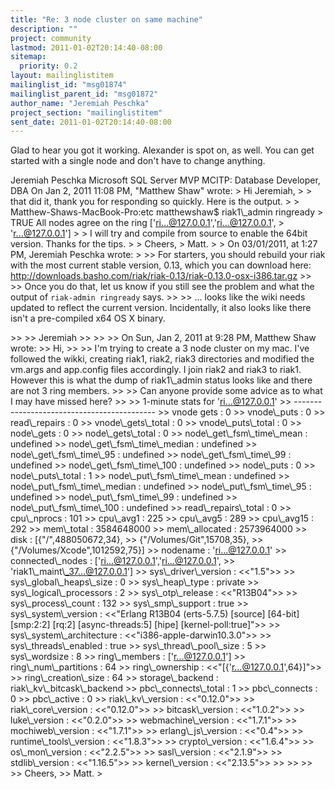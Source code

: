 ```yaml
---
title: "Re: 3 node cluster on same machine"
description: ""
project: community
lastmod: 2011-01-02T20:14:40-08:00
sitemap:
  priority: 0.2
layout: mailinglistitem
mailinglist_id: "msg01874"
mailinglist_parent_id: "msg01872"
author_name: "Jeremiah Peschka"
project_section: "mailinglistitem"
sent_date: 2011-01-02T20:14:40-08:00
---
```



Glad to hear you got it working. Alexander is spot on, as well. You can get
started with a single node and don't have to change anything.

Jeremiah Peschka
Microsoft SQL Server MVP
MCITP: Database Developer, DBA
On Jan 2, 2011 11:08 PM, "Matthew Shaw"  wrote:
&gt; Hi Jeremiah,
&gt;
&gt; that did it, thank you for responding so quickly. Here is the output.
&gt;
&gt; Matthew-Shaws-MacBook-Pro:etc matthewshaw$ riak1\\_admin ringready
&gt; TRUE All nodes agree on the ring ['ri...@127.0.0.1','ri...@127.0.0.1',
&gt; 'r...@127.0.0.1']
&gt;
&gt; I will try and compile from source to enable the 64bit version. Thanks for
the tips.
&gt;
&gt; Cheers,
&gt; Matt.
&gt;
&gt; On 03/01/2011, at 1:27 PM, Jeremiah Peschka wrote:
&gt;
&gt;&gt; For starters, you should rebuild your riak with the most current stable
version, 0.13, which you can download here:
http://downloads.basho.com/riak/riak-0.13/riak-0.13.0-osx-i386.tar.gz
&gt;&gt;
&gt;&gt; Once you do that, let us know if you still see the problem and what the
output of `riak-admin ringready` says.
&gt;&gt;
&gt;&gt; ... looks like the wiki needs updated to reflect the current version.
Incidentally, it also looks like there isn't a pre-compiled x64 OS X binary.

&gt;&gt;
&gt;&gt; Jeremiah
&gt;&gt;
&gt;&gt;
&gt;&gt; On Sun, Jan 2, 2011 at 9:28 PM, Matthew Shaw  wrote:
&gt;&gt; Hi,
&gt;&gt;
&gt;&gt; I'm trying to create a 3 node cluster on my mac. I've followed the wikki,
creating riak1, riak2, riak3 directories and modified the vm.args and
app.config files accordingly. I join riak2 and riak3 to riak1. However this
is what the dump of riak1\\_admin status looks like and there are not 3 ring
members.
&gt;&gt;
&gt;&gt; Can anyone provide some advice as to what I may have missed here?
&gt;&gt;
&gt;&gt; 1-minute stats for 'ri...@127.0.0.1'
&gt;&gt; -------------------------------------------
&gt;&gt; vnode gets : 0
&gt;&gt; vnode\\_puts : 0
&gt;&gt; read\\_repairs : 0
&gt;&gt; vnode\\_gets\\_total : 0
&gt;&gt; vnode\\_puts\\_total : 0
&gt;&gt; node\\_gets : 0
&gt;&gt; node\\_gets\\_total : 0
&gt;&gt; node\\_get\\_fsm\\_time\\_mean : undefined
&gt;&gt; node\\_get\\_fsm\\_time\\_median : undefined
&gt;&gt; node\\_get\\_fsm\\_time\\_95 : undefined
&gt;&gt; node\\_get\\_fsm\\_time\\_99 : undefined
&gt;&gt; node\\_get\\_fsm\\_time\\_100 : undefined
&gt;&gt; node\\_puts : 0
&gt;&gt; node\\_puts\\_total : 1
&gt;&gt; node\\_put\\_fsm\\_time\\_mean : undefined
&gt;&gt; node\\_put\\_fsm\\_time\\_median : undefined
&gt;&gt; node\\_put\\_fsm\\_time\\_95 : undefined
&gt;&gt; node\\_put\\_fsm\\_time\\_99 : undefined
&gt;&gt; node\\_put\\_fsm\\_time\\_100 : undefined
&gt;&gt; read\\_repairs\\_total : 0
&gt;&gt; cpu\\_nprocs : 101
&gt;&gt; cpu\\_avg1 : 225
&gt;&gt; cpu\\_avg5 : 289
&gt;&gt; cpu\\_avg15 : 292
&gt;&gt; mem\\_total : 3584648000
&gt;&gt; mem\\_allocated : 2573964000
&gt;&gt; disk : [{"/",488050672,34},
&gt;&gt; {"/Volumes/Git",15708,35},
&gt;&gt; {"/Volumes/Xcode",1012592,75}]
&gt;&gt; nodename : 'ri...@127.0.0.1'
&gt;&gt; connected\\_nodes : ['ri...@127.0.0.1','ri...@127.0.0.1',
&gt;&gt; 'riak1\\_maint\\_37...@127.0.0.1']
&gt;&gt; sys\\_driver\\_version : &lt;&lt;"1.5"&gt;&gt;
&gt;&gt; sys\\_global\\_heaps\\_size : 0
&gt;&gt; sys\\_heap\\_type : private
&gt;&gt; sys\\_logical\\_processors : 2
&gt;&gt; sys\\_otp\\_release : &lt;&lt;"R13B04"&gt;&gt;
&gt;&gt; sys\\_process\\_count : 132
&gt;&gt; sys\\_smp\\_support : true
&gt;&gt; sys\\_system\\_version : &lt;&lt;"Erlang R13B04 (erts-5.7.5) [source] [64-bit]
[smp:2:2] [rq:2] [async-threads:5] [hipe] [kernel-poll:true]"&gt;&gt;
&gt;&gt; sys\\_system\\_architecture : &lt;&lt;"i386-apple-darwin10.3.0"&gt;&gt;
&gt;&gt; sys\\_threads\\_enabled : true
&gt;&gt; sys\\_thread\\_pool\\_size : 5
&gt;&gt; sys\\_wordsize : 8
&gt;&gt; ring\\_members : ['r...@127.0.0.1']
&gt;&gt; ring\\_num\\_partitions : 64
&gt;&gt; ring\\_ownership : &lt;&lt;"[{'r...@127.0.0.1',64}]"&gt;&gt;
&gt;&gt; ring\\_creation\\_size : 64
&gt;&gt; storage\\_backend : riak\\_kv\\_bitcask\\_backend
&gt;&gt; pbc\\_connects\\_total : 1
&gt;&gt; pbc\\_connects : 0
&gt;&gt; pbc\\_active : 0
&gt;&gt; riak\\_kv\\_version : &lt;&lt;"0.12.0"&gt;&gt;
&gt;&gt; riak\\_core\\_version : &lt;&lt;"0.12.0"&gt;&gt;
&gt;&gt; bitcask\\_version : &lt;&lt;"1.0.2"&gt;&gt;
&gt;&gt; luke\\_version : &lt;&lt;"0.2.0"&gt;&gt;
&gt;&gt; webmachine\\_version : &lt;&lt;"1.7.1"&gt;&gt;
&gt;&gt; mochiweb\\_version : &lt;&lt;"1.7.1"&gt;&gt;
&gt;&gt; erlang\\_js\\_version : &lt;&lt;"0.4"&gt;&gt;
&gt;&gt; runtime\\_tools\\_version : &lt;&lt;"1.8.3"&gt;&gt;
&gt;&gt; crypto\\_version : &lt;&lt;"1.6.4"&gt;&gt;
&gt;&gt; os\\_mon\\_version : &lt;&lt;"2.2.5"&gt;&gt;
&gt;&gt; sasl\\_version : &lt;&lt;"2.1.9"&gt;&gt;
&gt;&gt; stdlib\\_version : &lt;&lt;"1.16.5"&gt;&gt;
&gt;&gt; kernel\\_version : &lt;&lt;"2.13.5"&gt;&gt;
&gt;&gt;
&gt;&gt;
&gt;&gt;
&gt;&gt; Cheers,
&gt;&gt; Matt.
&gt;
